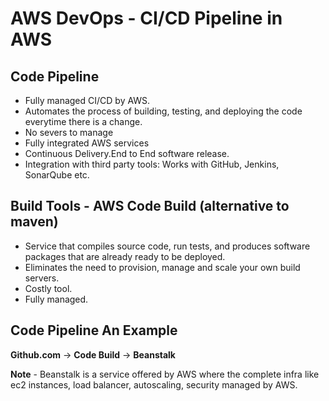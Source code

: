 # AWS DevOps - CI/CD Pipeline in AWS

## Code Pipeline

- Fully managed CI/CD by AWS.
- Automates the process of building, testing, and deploying the code everytime there is a change.
- No severs to manage
- Fully integrated AWS services
- Continuous Delivery.End to End software release.
- Integration with third party tools: Works with GitHub, Jenkins, SonarQube etc.

## Build Tools - AWS Code Build (alternative to maven)

- Service that compiles source code, run tests, and produces software packages that are already ready to be deployed.
- Eliminates the need to provision, manage and scale your own build servers.
- Costly tool.
- Fully managed.

## Code Pipeline An Example

**Github.com** -> **Code Build** -> **Beanstalk**

**Note** - Beanstalk is a service offered by AWS where the complete infra like ec2 instances, load balancer, autoscaling, security managed by AWS.
